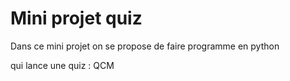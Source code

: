 # Mini projet quiz 

Dans ce mini projet on se propose de faire programme en python <br>

qui lance une quiz : QCM 
